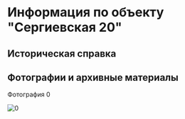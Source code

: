 # Информация по объекту "Сергиевская 20"

## Историческая справка

## Фотографии и архивные материалы

Фотография 0

![0](/P1270327_Compressed.jpg)

